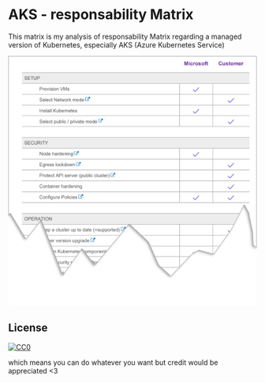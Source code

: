 # AKS - responsability Matrix

This matrix is my analysis of responsability Matrix regarding a managed version of Kubernetes, especially AKS (Azure Kubernetes Service)

![AKS RACI](https://raw.githubusercontent.com/lgmorand/aks-responsability-matrix/master/raci.png)

## License

[![CC0](https://i.creativecommons.org/p/zero/1.0/88x31.png)](https://creativecommons.org/publicdomain/zero/1.0/)

which means you can do whatever you want but credit would be appreciated <3